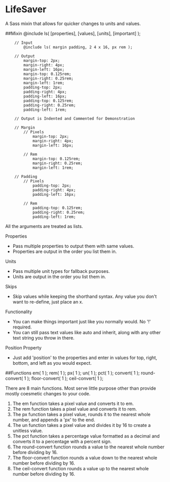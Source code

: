 LifeSaver
=========

A Sass mixin that allows for quicker changes to units and values.


##Mixin
		@include ls( [properties], [values], [units], [important] );

		// Input
			@include ls( margin padding, 2 4 x 16, px rem );

		// Output
			margin-top: 2px;
			margin-right: 4px;
			margin-left: 16px;
			margin-top: 0.125rem;
			margin-right: 0.25rem;
			margin-left: 1rem;
			padding-top: 2px;
			padding-right: 4px;
			padding-left: 16px;
			padding-top: 0.125rem;
			padding-right: 0.25rem;
			padding-left: 1rem;

		// Output is Indented and Commented for Demonstration

		// Margin
			// Pixels
				margin-top: 2px;
				margin-right: 4px;
				margin-left: 16px;

			// Rem
				margin-top: 0.125rem;
				margin-right: 0.25rem;
				margin-left: 1rem;

		// Padding
			// Pixels
				padding-top: 2px;
				padding-right: 4px;
				padding-left: 16px;

			// Rem
				padding-top: 0.125rem;
				padding-right: 0.25rem;
				padding-left: 1rem;

All the arguments are treated as lists.

Properties
+ Pass multiple properties to output them with same values.
+ Properties are output in the order you list them in.

Units
+ Pass multiple unit types for fallback purposes.
+ Units are output in the order you list them in.

Skips
+ Skip values while keeping the shorthand syntax. Any value you don't want to re-define, just place an x.

Functionality
+ You can make things important just like you normally would. No '!' required.
+ You can still pass text values like auto and inherit, along with any other text string you throw in there.

Position Property
+ Just add 'position' to the properties and enter in values for top, right, bottom, and left as you would expect.

##Functions
		em( 1 );
		rem( 1 );
		px( 1 );
		un( 1 );
		pct( 1 );
		convert( 1 );
		round-convert( 1 );
		floor-convert( 1 );
		ceil-convert( 1 );

There are 8 main functions. Most serve little purpose other than provide mostly coesmetic changes to your code.

1. The em function takes a pixel value and converts it to em.
1. The rem function takes a pixel value and converts it to rem.
1. The px function takes a pixel value, rounds it to the nearest whole number, and appends a 'px' to the end.
1. The un function takes a pixel value and divides it by 16 to create a unitless value.
1. The pct function takes a percentage value formatted as a decimal and converts it to a percentage with a percent sign.
1. The round-convert function rounds a value to the nearest whole number before dividing by 16.
1. The floor-convert function rounds a value down to the nearest whole number before dividing by 16.
1. The ceil-convert function rounds a value up to the nearest whole number before dividing by 16.
